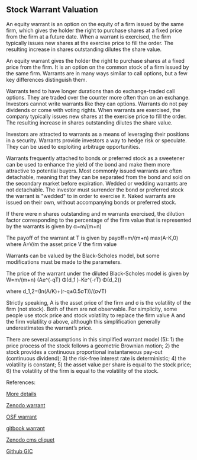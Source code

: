 ## Stock Warrant Valuation
   
An equity warrant is an option on the equity of a firm issued by the same firm, which gives the holder the right to purchase shares at a fixed price from the firm at a future date. When a warrant is exercised, the firm typically issues new shares at the exercise price to fill the order. The resulting increase in shares outstanding dilutes the share value. 

An equity warrant gives the holder the right to purchase shares at a fixed price from the firm. It is an option on the common stock of a firm issued by the same firm. Warrants are in many ways similar to call options, but a few key differences distinguish them. 

Warrants tend to have longer durations than do exchange-traded call options. They are traded over the counter more often than on an exchange. Investors cannot write warrants like they can options. Warrants do not pay dividends or come with voting rights. When warrants are exercised, the company typically issues new shares at the exercise price to fill the order. The resulting increase in shares outstanding dilutes the share value.

Investors are attracted to warrants as a means of leveraging their positions in a security. Warrants provide investors a way to hedge risk or speculate. They can be used to exploiting arbitrage opportunities.  

Warrants frequently attached to bonds or preferred stock as a sweetener can be used to enhance the yield of the bond and make them more attractive to potential buyers. Most commonly issued warrants are often detachable, meaning that they can be separated from the bond and sold on the secondary market before expiration. Wedded or wedding warrants are not detachable. The investor must surrender the bond or preferred stock the warrant is "wedded" to in order to exercise it. Naked warrants are issued on their own, without accompanying bonds or preferred stock.

If there were n shares outstanding and m warrants exercised, the dilution factor corresponding to the percentage of the firm value that is represented by the warrants is given by
	α=m/(m+n)
	

The payoff of the warrant at T is given by
payoff=m/(m+n) max⁡(A-K,0)
where
	A=V/m	the asset price
	V		the firm value


Warrants can be valued by the Black-Scholes model, but some modifications must be made to the parameters.

The price of the warrant under the diluted Black-Scholes model is given by
W=m/(m+n) (Ae^(-qT) Φ(d_1 )-Ke^(-rT) Φ(d_2))

where
d_1,2=(ln⁡(A/K)+(r-q±0.5σT))/(σ√T)
	
Strictly speaking, A is the asset price of the firm and σ is the volatility of the firm (not stock). Both of them are not observable. For simplicity, some people use stock price and stock volatility to replace the firm value A and the firm volatility σ above, although this simplification generally underestimates the warrant’s price.

There are several assumptions in this simplified warrant model (5): 1) the price process of the stock follows a geometric Brownian motion; 2) the stock provides a continuous proportional instantaneous pay-out (continuous dividend); 3) the risk-free interest rate is deterministic; 4) the volatility is constant; 5) the asset value per share is equal to the stock price; 6) the volatility of the firm is equal to the volatility of the stock.




References:
   
[More details](./EqWarrant-8.pdf)     
   
[Zenodo warrant](https://zenodo.org/record/6478663/files/Zenodo-EqWarrant.pdf)
 
[OSF warrant](https://osf.io/54xj6/download)

[gitbook warrant](https://deripricing.gitbook.io/warrant-valuation/)

[Zenodo cms cliquet](https://zenodo.org/record/6561892)

[Github GIC](https://github.com/timxiao1203/GicPricing)



